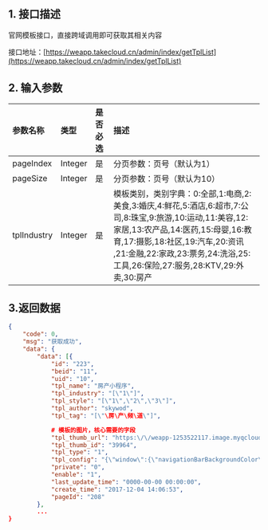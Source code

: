 ## 1. 接口描述

官网模板接口，直接跨域调用即可获取其相关内容

接口地址：[https://weapp.takecloud.cn/admin/index/getTplList](https://weapp.takecloud.cn/admin/index/getTplList)

## 2. 输入参数

| 参数名称 | 类型 | 是否必选 | 描述 |
| :--- | :--- | :--- | :--- |
| pageIndex | Integer | 是 | 分页参数：页号（默认为1） |
| pageSize | Integer | 是 | 分页参数：页号（默认为10） |
| tplIndustry | Integer | 是 | 模板类别，类别字典：0:全部,1:电商,2:美食,3:婚庆,4:鲜花,5:酒店,6:超市,7:公司,8:珠宝,9:旅游,10:运动,11:美容,12:家居,13:农产品,14:医药,15:母婴,16:教育,17:摄影,18:社区,19:汽车,20:资讯  ,21:金融,22:家政,23:票务,24:洗浴,25:工具,26:保险,27:服务,28:KTV,29:外卖,30:房产 |

## 3.返回数据

```json
{
    "code": 0,
    "msg": "获取成功",
    "data": {
        "data": [{
            "id": "223",
            "beid": "11",
            "uid": "10",
            "tpl_name": "房产小程序",
            "tpl_industry": "[\"1\"]",
            "tpl_style": "[\"1\",\"2\",\"3\"]",
            "tpl_author": "skywod",
            "tpl_tag": "[\"\房\产\频\道\"]",

            # 模板的图片，核心需要的字段
            "tpl_thumb_url": "https:\/\/weapp-1253522117.image.myqcloud.com\/\/image\/20171204\/6f8f25c1892325d3.png",
            "tpl_thumb_id": "39964",
            "tpl_type": "1",
            "tpl_config": "{\"window\":{\"navigationBarBackgroundColor\":\"#11b1ff\",\"navigationBarTextStyle\":\"white\",\"navigationBarTitleText\":\"\",\"backgroundColor\":\"#f8f8f8\",\"backgroundTextStyle\":\"dark\"},\"tabBar\":{\"color\":\"#939393\",\"selectedColor\":\"#1d8cea\",\"backgroundColor\":\"#ffffff\",\"borderStyle\":\"white\",\"position\":\"bottom\",\"list\":[{\"pagePath\":\"pages\/index\/index\",\"iconPath\":\"\/static\/editor\/img\/tabIcon\/0\/shouye.png\",\"selectedIconPath\":\"\/static\/editor\/img\/tabIcon\/3\/shouye.png\",\"text\":\"首页\",\"selectedIconColor\":\"#1d8cea\",\"iconColor\":\"#939393\"},{\"pagePath\":\"pages\/category\/category\",\"iconPath\":\"\/static\/editor\/img\/tabIcon\/0\/yuyue.png\",\"selectedIconPath\":\"\/static\/editor\/img\/tabIcon\/3\/yuyue.png\",\"text\":\"最新楼盘\",\"iconColor\":\"#939393\",\"selectedIconColor\":\"#1d8cea\",\"name\":\"分类列表\",\"eventType\":\"goodsCategory\",\"eventParam\":{}},{\"pagePath\":\"pages\/cart\/cart\",\"iconPath\":\"\/static\/editor\/img\/tabIcon\/0\/dingdan.png\",\"selectedIconPath\":\"\/static\/editor\/img\/tabIcon\/0\/dingdan.png\",\"text\":\"房产资讯\",\"iconColor\":\"#939393\",\"selectedIconColor\":\"#1d8cea\",\"name\":\"分类列表\",\"eventType\":\"goodsCategory\",\"eventParam\":{}},{\"pagePath\":\"pages\/UserCenter\/UserCenter\",\"iconPath\":\"\/static\/editor\/img\/tabIcon\/0\/geren.png\",\"selectedIconPath\":\"\/static\/editor\/img\/tabIcon\/3\/geren.png\",\"text\":\"个人中心\",\"selectedIconColor\":\"#1d8cea\",\"name\":\"个人中心\",\"eventType\":\"personal\",\"eventParam\":{}}]}}",
            "private": "0",
            "enable": "1",
            "last_update_time": "0000-00-00 00:00:00",
            "create_time": "2017-12-04 14:06:53",
            "pageId": "208"
        },
        ...
}
```



